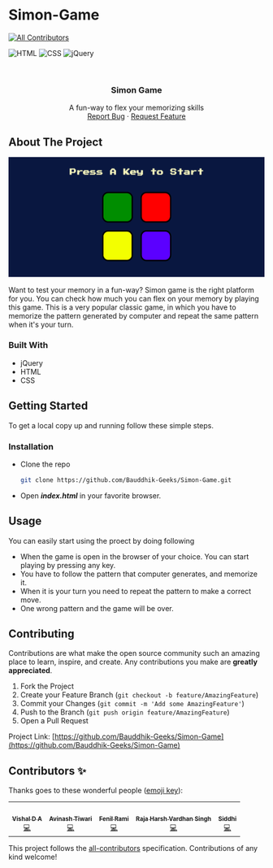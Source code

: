 # Simon-Game
<!-- ALL-CONTRIBUTORS-BADGE:START - Do not remove or modify this section -->
[![All Contributors](https://img.shields.io/badge/all_contributors-5-orange.svg?style=flat-square)](#contributors-)
<!-- ALL-CONTRIBUTORS-BADGE:END -->


![HTML](https://img.shields.io/badge/-HTML-red)
![CSS](https://img.shields.io/badge/-CSS-blue)
![jQuery](https://img.shields.io/badge/-jQuery-yellowgreen)

<!-- PROJECT LOGO -->
<br />
<p align="center">
  <h3 align="center">Simon Game</h3>
  <p align="center">
    A fun-way to flex your memorizing skills
    <br />
    <a href="https://github.com/Bauddhik-Geeks/Simon-Game/issues">Report Bug</a>
    ·
    <a href="https://github.com/Bauddhik-Geeks/Simon-Game/issues">Request Feature</a>
  </p>
</p>


<!-- ABOUT THE PROJECT -->
## About The Project

![simon-game](assets/product-screenshot.png "Simon game landing page")

Want to test your memory in a fun-way?
Simon game is the right platform for you. You can check how much you can flex on your memory by playing this game. This is a very popular classic game, in which you have to memorize the pattern generated by computer and repeat the same pattern when it's your turn.


### Built With

* jQuery
* HTML
* CSS

<!-- GETTING STARTED -->
## Getting Started

To get a local copy up and running follow these simple steps.

### Installation

* Clone the repo
   ```sh
   git clone https://github.com/Bauddhik-Geeks/Simon-Game.git
   ```
* Open **_index.html_** in your favorite browser.

<!-- USAGE EXAMPLES -->
## Usage

You can easily start using the proect by doing following

- When the game is open in the browser of your choice. You can start playing by pressing any key.
- You have to follow the pattern that computer generates, and memorize it.
- When it is your turn you need to repeat the pattern to make a correct move.
- One wrong pattern and the game will be over.

<!-- CONTRIBUTING -->
## Contributing

Contributions are what make the open source community such an amazing place to learn, inspire, and create. Any contributions you make are **greatly appreciated**.

1. Fork the Project
2. Create your Feature Branch (`git checkout -b feature/AmazingFeature`)
3. Commit your Changes (`git commit -m 'Add some AmazingFeature'`)
4. Push to the Branch (`git push origin feature/AmazingFeature`)
5. Open a Pull Request

Project Link: [https://github.com/Bauddhik-Geeks/Simon-Game](https://github.com/Bauddhik-Geeks/Simon-Game)
## Contributors ✨

Thanks goes to these wonderful people ([emoji key](https://allcontributors.org/docs/en/emoji-key)):

<!-- ALL-CONTRIBUTORS-LIST:START - Do not remove or modify this section -->
<!-- prettier-ignore-start -->
<!-- markdownlint-disable -->
<table>
  <tr>
    <td align="center"><a href="https://linktr.ee/Vishal_D_A"><img src="https://avatars.githubusercontent.com/u/67089703?v=4?s=100" width="100px;" alt=""/><br /><sub><b>Vishal D A</b></sub></a><br /><a href="https://github.com/Bauddhik-Geeks/Simon-Game/commits?author=vishalda" title="Code">💻</a></td>
    <td align="center"><a href="https://avinash-tiwari.github.io/"><img src="https://avatars.githubusercontent.com/u/25238266?v=4?s=100" width="100px;" alt=""/><br /><sub><b>Avinash Tiwari</b></sub></a><br /><a href="https://github.com/Bauddhik-Geeks/Simon-Game/commits?author=avinash-tiwari" title="Code">💻</a></td>
    <td align="center"><a href="https://github.com/fenil3357"><img src="https://avatars.githubusercontent.com/u/78013068?v=4?s=100" width="100px;" alt=""/><br /><sub><b>Fenil Rami</b></sub></a><br /><a href="https://github.com/Bauddhik-Geeks/Simon-Game/commits?author=fenil3357" title="Code">💻</a></td>
    <td align="center"><a href="https://www.vgetfresh.com/blog"><img src="https://avatars.githubusercontent.com/u/70860738?v=4?s=100" width="100px;" alt=""/><br /><sub><b>Raja Harsh Vardhan Singh</b></sub></a><br /><a href="https://github.com/Bauddhik-Geeks/Simon-Game/commits?author=rhvsingh" title="Code">💻</a></td>
    <td align="center"><a href="https://github.com/siddhiiguptaa"><img src="https://avatars.githubusercontent.com/u/90213568?v=4?s=100" width="100px;" alt=""/><br /><sub><b>Siddhi</b></sub></a><br /><a href="https://github.com/Bauddhik-Geeks/Simon-Game/commits?author=siddhiiguptaa" title="Code">💻</a></td>
  </tr>
</table>

<!-- markdownlint-restore -->
<!-- prettier-ignore-end -->

<!-- ALL-CONTRIBUTORS-LIST:END -->

This project follows the [all-contributors](https://github.com/all-contributors/all-contributors) specification. Contributions of any kind welcome!